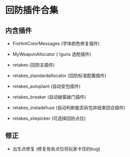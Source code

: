 # 回防插件合集

## 内含插件

- FixHintColorMessages (字体颜色修复插件)

- MyWeaponAllocator ( !guns 选枪插件)

- retakes (回防主插件)

- retakes_standardallocator (回防标准配置插件)

- retakes_autoplant (自动安包插件)

- retakes_breaker (自动破窗破门插件)

- retakes_instadefuse (自动判断能否拆包并结束回合插件)

- retakes_sitepicker (可选择回防点位)

## 修正

- 出生点修复 (修复有些点位将玩家卡住的bug)
